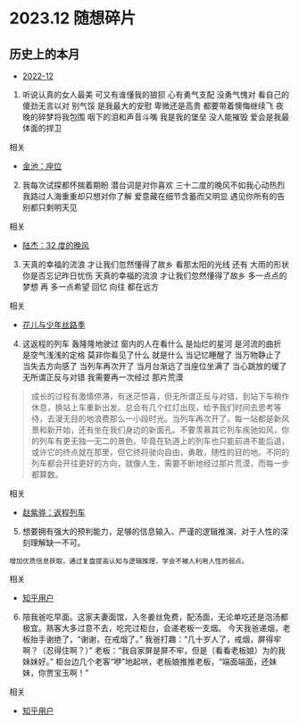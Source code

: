 # 2023.12 随想碎片

## 历史上的本月

- [2022-12](2022.12.md)

1. 听说认真的女人最美 可又有谁懂我的狼狈
   心有勇气支配 没勇气愧对 看自己的傻劲无言以对
   别气馁 是我最大的安慰
   卑微还是高贵 都要带着懊悔继续飞
   夜晚的碎梦将我包围 咽下的泪和声音斗嘴
   我是我的堡垒 没人能摧毁 爱会是我最体面的捍卫

相关

- [金池：座位](https://y.qq.com/n/ryqq/songDetail/001kG3V02Jtqk3)

2. 我每次试探都怀揣着期盼 潜台词是对你喜欢
   三十二度的晚风不如我心动热烈
   我路过人海重重却只想对你了解
   爱意藏在细节含蓄而又明显
   遇见你所有的告别都只剩明天见

相关

- [陆杰：32 度的晚风](https://y.qq.com/n/ryqq/songDetail/0014TCjP44vhoP)

3. 天真的幸福的流浪
   才让我们忽然懂得了故乡
   看那太阳的光线 还有 大雨的形状
   你是否忘记昨日忧伤
   天真的幸福的流浪
   才让我们忽然懂得了故乡
   多一点点的梦想 再 多一点希望
   回忆 向往 都在远方

相关

- [花儿与少年丝路季](https://y.qq.com/n/ryqq/songDetail/002Dxm5m3KJ8yb)

4. 这返程的列车 轰隆隆地驶过 窗内的人在看什么
   是灿烂的星河 是河流的曲折 是空气浅浅的定格
   莫非你看见了什么 就是什么
   当记忆睡醒了 当万物静止了 当失去方向感了 当列车再次开了
   当月台渐远了当座位坐满了 当心跳放的缓了 无所谓正反与对错
   我需要再一次经过 那片荒漠

> 成长的过程有激情停滞，有迷茫惊喜，但无所谓正反与对错，到站下车稍作休息，换站上车重新出发。总会有几个红灯出现，给予我们时间去思考等待，去漫无目的地浪费那么一小段时光。当列车再次开了，每一站都是新风景和新开始，还有坐在我们身边的新面孔。不要羡慕其它列车疾驰如风，你的列车有更无独一无二的景色。毕竟在轨道上的列车也只能前进不能后退，或许它的终点就在那里，但它终将驶向自由，勇敢，随性的目的地。不同的列车都会开往更好的方向，就像人生，需要不断地经过那片荒漠，而每一步都算数。

相关

- [赵紫骅：返程列车](https://y.qq.com/n/ryqq/songDetail/001bkFmV2a9E3V)

5. 想要拥有强大的预判能力，足够的信息输入、严谨的逻辑推演、对于人性的深刻理解缺一不可。

`增加优质信息获取，通过复盘提高认知与逻辑推理，学会不被人利用人性的弱点。`

相关

- [知乎用户](https://www.zhihu.com/question/626857322/answer/3261228205)

6. 陪我爸吃早面。这家夫妻面馆，入冬姜丝免费，配汤面，无论单吃还是泡汤都极宜。熟客大多过意不去，吃完过柜台，会递老板一支烟。
   今天我爸递烟，老板抬手谢绝了，“谢谢，在戒烟了。”
   我爸打趣：“几十岁人了，戒烟，屏得牢啊？（忍得住啊？）”
   老板：“我自家屏是屏不牢，但是（看看老板娘）为的我妹妹好。”
   柜台边几个老客“咿”地起哄，老板娘推推老板，“端面端面，还妹妹，你贾宝玉啊！”

相关

- [知乎用户](https://www.zhihu.com/pin/1713846588860899328)
